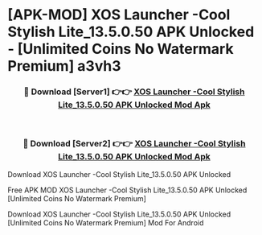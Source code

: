 # [APK-MOD] XOS Launcher -Cool Stylish Lite_13.5.0.50 APK Unlocked - [Unlimited Coins No Watermark Premium] a3vh3



<div align="center">
<h3>🔴 Download [Server1] 👉👉 <a href="https://momento.my/?title=XOS_Launcher_-Cool_Stylish_Lite_13.5.0.50_APK_Unlocked">XOS Launcher -Cool Stylish Lite_13.5.0.50 APK Unlocked Mod Apk</a></h3><br>

<h3>🔴 Download [Server2] 👉👉 <a href="https://momento.my/?title=XOS_Launcher_-Cool_Stylish_Lite_13.5.0.50_APK_Unlocked">XOS Launcher -Cool Stylish Lite_13.5.0.50 APK Unlocked Mod Apk</a></h3>
</div>



Download XOS Launcher -Cool Stylish Lite_13.5.0.50 APK Unlocked 

Free APK MOD XOS Launcher -Cool Stylish Lite_13.5.0.50 APK Unlocked [Unlimited Coins No Watermark Premium]

Download XOS Launcher -Cool Stylish Lite_13.5.0.50 APK Unlocked [Unlimited Coins No Watermark Premium] Mod For Android
